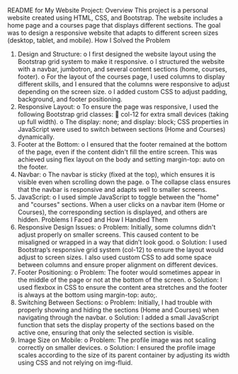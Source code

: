 README for My Website Project:
Overview
This project is a personal website created using HTML, CSS, and Bootstrap. The website includes a home page and a courses page that displays different sections. The goal was to design a responsive website that adapts to different screen sizes (desktop, tablet, and mobile).
How I Solved the Problem
1. Design and Structure:
o I first designed the website layout using the Bootstrap grid system to make it responsive.
o I structured the website with a navbar, jumbotron, and several content sections (home, courses, footer).
o For the layout of the courses page, I used columns to display different skills, and I ensured that the columns were responsive to adjust depending on the screen size.
o I added custom CSS to adjust padding, background, and footer positioning.
2. Responsive Layout:
o To ensure the page was responsive, I used the following Bootstrap grid classes:
 col-12 for extra small devices (taking up full width).
o The display: none; and display: block; CSS properties in JavaScript were used to switch between sections (Home and Courses) dynamically.
3. Footer at the Bottom:
o I ensured that the footer remained at the bottom of the page, even if the content didn't fill the entire screen. This was achieved using flex layout on the body and setting margin-top: auto on the footer.
4. Navbar:
o The navbar is sticky (fixed at the top), which ensures it is visible even when scrolling down the page.
o The collapse class ensures that the navbar is responsive and adapts well to smaller screens.
5. JavaScript:
o I used simple JavaScript to toggle between the "home" and "courses" sections. When a user clicks on a navbar item (Home or Courses), the corresponding section is displayed, and others are hidden.
Problems I Faced and How I Handled Them
1. Responsive Design Issues:
o Problem: Initially, some columns didn't adjust properly on smaller screens. This caused content to be misaligned or wrapped in a way that didn’t look good.
o Solution: I used Bootstrap’s responsive grid system (col-12) to ensure the layout would adjust to screen sizes. I also used custom CSS to add some space between columns and ensure proper alignment on different devices.
2. Footer Positioning:
o Problem: The footer would sometimes appear in the middle of the page or not at the bottom of the screen.
o Solution: I used flexbox in CSS to ensure the content area stretches and the footer is always at the bottom using margin-top: auto;.
3. Switching Between Sections:
o Problem: Initially, I had trouble with properly showing and hiding the sections (Home and Courses) when navigating through the navbar.
o Solution: I added a small JavaScript function that sets the display property of the sections based on the active one, ensuring that only the selected section is visible.
4. Image Size on Mobile:
o Problem: The profile image was not scaling correctly on smaller devices.
o Solution: I ensured the profile image scales according to the size of its parent container by adjusting its width using CSS and not relying on img-fluid.
